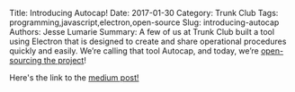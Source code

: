 Title: Introducing Autocap!
Date: 2017-01-30
Category: Trunk Club
Tags: programming,javascript,electron,open-source
Slug: introducing-autocap
Authors: Jesse Lumarie
Summary: A few of us at Trunk Club built a tool using Electron that is designed to create and share operational procedures quickly and easily.
We’re calling that tool Autocap, and today, we’re [open-sourcing the project](https://medium.com/unpacking-trunk-club/introducing-autocap-f33701f3264a#.usthd2llz)!

Here's the link to the [medium post!](https://medium.com/unpacking-trunk-club/introducing-autocap-f33701f3264a#.usthd2llz)
